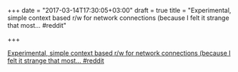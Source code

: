 +++
date = "2017-03-14T17:30:05+03:00"
draft = true
title = "Experimental, simple context based r/w for network connections (because I felt it strange that most…  #reddit"

+++

<p><a href="https://t.co/VKwGav72R0">Experimental, simple context based r/w for network connections (because I felt it strange that most…  #reddit</a></p>

